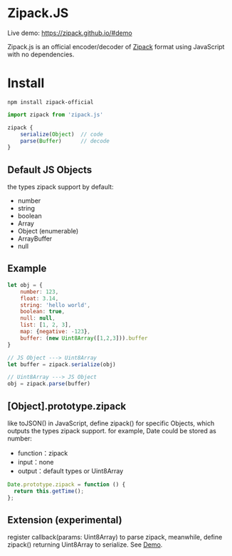 # Zipack.JS

Live demo: https://zipack.github.io/#demo

Zipack.js is an official encoder/decoder of [Zipack](https://zipack.github.io/) format using JavaScript with no dependencies.

# Install

```shell
npm install zipack-official
```

```JavaScript
import zipack from 'zipack.js'

zipack {
    serialize(Object)  // code
    parse(Buffer)      // decode
}
```

## Default JS Objects

the types zipack support by default:

- number
- string
- boolean
- Array
- Object (enumerable)
- ArrayBuffer
- null

## Example

```javascript
let obj = {
    number: 123,
    float: 3.14,
    string: 'hello world',
    boolean: true,
    null: null,
    list: [1, 2, 3],
    map: {negative: -123},
    buffer: (new Uint8Array([1,2,3])).buffer
}

// JS Object ---> Uint8Array
let buffer = zipack.serialize(obj)

// Uint8Array ---> JS Object
obj = zipack.parse(buffer)
```

## [Object].prototype.zipack

like toJSON() in JavaScript, define zipack() for specific Objects, which outputs the types zipack support.
for example, Date could be stored as number:

- function：zipack
- input：none
- output：default types or Uint8Array

```javascript
Date.prototype.zipack = function () {
  return this.getTime();
};

```

## Extension (experimental)

register callback(params: Uint8Array) to parse zipack, meanwhile, define zipack() returning Uint8Array to serialize. See [Demo](./extend_demo.js).
